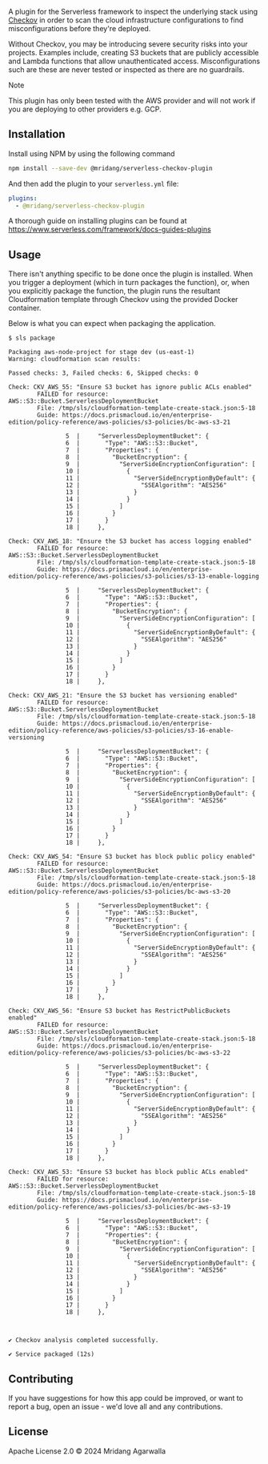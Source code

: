 A plugin for the Serverless framework to inspect the underlying
stack using [Checkov](https://www.checkov.io/) in order to scan the cloud infrastructure
configurations to find misconfigurations before they're
deployed.

Without Checkov, you may be introducing severe security risks
into your projects. Examples include, creating S3 buckets that are
publicly accessible and Lambda functions that allow unauthenticated
access. Misconfigurations such are these are never tested or
inspected as there are no guardrails.

> [!NOTE]
> This plugin has only been tested with the AWS provider and will
> not work if you are deploying to other providers e.g. GCP.

## Installation

Install using NPM by using the following command

```sh
npm install --save-dev @mridang/serverless-checkov-plugin
```

And then add the plugin to your `serverless.yml` file:

```yaml
plugins:
  - @mridang/serverless-checkov-plugin
```

A thorough guide on installing plugins can be found at
https://www.serverless.com/framework/docs-guides-plugins

## Usage

There isn't anything specific to be done once the plugin is installed.
When you trigger a deployment (which in turn packages the function),
or, when you explicitly package the function, the plugin runs
the resultant Cloudformation template through Checkov using the
provided Docker container.

Below is what you can expect when packaging the application.

```
$ sls package

Packaging aws-node-project for stage dev (us-east-1)
Warning: cloudformation scan results:

Passed checks: 3, Failed checks: 6, Skipped checks: 0

Check: CKV_AWS_55: "Ensure S3 bucket has ignore public ACLs enabled"
        FAILED for resource: AWS::S3::Bucket.ServerlessDeploymentBucket
        File: /tmp/sls/cloudformation-template-create-stack.json:5-18
        Guide: https://docs.prismacloud.io/en/enterprise-edition/policy-reference/aws-policies/s3-policies/bc-aws-s3-21

                5  |     "ServerlessDeploymentBucket": {
                6  |       "Type": "AWS::S3::Bucket",
                7  |       "Properties": {
                8  |         "BucketEncryption": {
                9  |           "ServerSideEncryptionConfiguration": [
                10 |             {
                11 |               "ServerSideEncryptionByDefault": {
                12 |                 "SSEAlgorithm": "AES256"
                13 |               }
                14 |             }
                15 |           ]
                16 |         }
                17 |       }
                18 |     },

Check: CKV_AWS_18: "Ensure the S3 bucket has access logging enabled"
        FAILED for resource: AWS::S3::Bucket.ServerlessDeploymentBucket
        File: /tmp/sls/cloudformation-template-create-stack.json:5-18
        Guide: https://docs.prismacloud.io/en/enterprise-edition/policy-reference/aws-policies/s3-policies/s3-13-enable-logging

                5  |     "ServerlessDeploymentBucket": {
                6  |       "Type": "AWS::S3::Bucket",
                7  |       "Properties": {
                8  |         "BucketEncryption": {
                9  |           "ServerSideEncryptionConfiguration": [
                10 |             {
                11 |               "ServerSideEncryptionByDefault": {
                12 |                 "SSEAlgorithm": "AES256"
                13 |               }
                14 |             }
                15 |           ]
                16 |         }
                17 |       }
                18 |     },

Check: CKV_AWS_21: "Ensure the S3 bucket has versioning enabled"
        FAILED for resource: AWS::S3::Bucket.ServerlessDeploymentBucket
        File: /tmp/sls/cloudformation-template-create-stack.json:5-18
        Guide: https://docs.prismacloud.io/en/enterprise-edition/policy-reference/aws-policies/s3-policies/s3-16-enable-versioning

                5  |     "ServerlessDeploymentBucket": {
                6  |       "Type": "AWS::S3::Bucket",
                7  |       "Properties": {
                8  |         "BucketEncryption": {
                9  |           "ServerSideEncryptionConfiguration": [
                10 |             {
                11 |               "ServerSideEncryptionByDefault": {
                12 |                 "SSEAlgorithm": "AES256"
                13 |               }
                14 |             }
                15 |           ]
                16 |         }
                17 |       }
                18 |     },

Check: CKV_AWS_54: "Ensure S3 bucket has block public policy enabled"
        FAILED for resource: AWS::S3::Bucket.ServerlessDeploymentBucket
        File: /tmp/sls/cloudformation-template-create-stack.json:5-18
        Guide: https://docs.prismacloud.io/en/enterprise-edition/policy-reference/aws-policies/s3-policies/bc-aws-s3-20

                5  |     "ServerlessDeploymentBucket": {
                6  |       "Type": "AWS::S3::Bucket",
                7  |       "Properties": {
                8  |         "BucketEncryption": {
                9  |           "ServerSideEncryptionConfiguration": [
                10 |             {
                11 |               "ServerSideEncryptionByDefault": {
                12 |                 "SSEAlgorithm": "AES256"
                13 |               }
                14 |             }
                15 |           ]
                16 |         }
                17 |       }
                18 |     },

Check: CKV_AWS_56: "Ensure S3 bucket has RestrictPublicBuckets enabled"
        FAILED for resource: AWS::S3::Bucket.ServerlessDeploymentBucket
        File: /tmp/sls/cloudformation-template-create-stack.json:5-18
        Guide: https://docs.prismacloud.io/en/enterprise-edition/policy-reference/aws-policies/s3-policies/bc-aws-s3-22

                5  |     "ServerlessDeploymentBucket": {
                6  |       "Type": "AWS::S3::Bucket",
                7  |       "Properties": {
                8  |         "BucketEncryption": {
                9  |           "ServerSideEncryptionConfiguration": [
                10 |             {
                11 |               "ServerSideEncryptionByDefault": {
                12 |                 "SSEAlgorithm": "AES256"
                13 |               }
                14 |             }
                15 |           ]
                16 |         }
                17 |       }
                18 |     },

Check: CKV_AWS_53: "Ensure S3 bucket has block public ACLs enabled"
        FAILED for resource: AWS::S3::Bucket.ServerlessDeploymentBucket
        File: /tmp/sls/cloudformation-template-create-stack.json:5-18
        Guide: https://docs.prismacloud.io/en/enterprise-edition/policy-reference/aws-policies/s3-policies/bc-aws-s3-19

                5  |     "ServerlessDeploymentBucket": {
                6  |       "Type": "AWS::S3::Bucket",
                7  |       "Properties": {
                8  |         "BucketEncryption": {
                9  |           "ServerSideEncryptionConfiguration": [
                10 |             {
                11 |               "ServerSideEncryptionByDefault": {
                12 |                 "SSEAlgorithm": "AES256"
                13 |               }
                14 |             }
                15 |           ]
                16 |         }
                17 |       }
                18 |     },



✔ Checkov analysis completed successfully.

✔ Service packaged (12s)
```

## Contributing

If you have suggestions for how this app could be improved, or
want to report a bug, open an issue - we'd love all and any
contributions.

## License

Apache License 2.0 © 2024 Mridang Agarwalla
